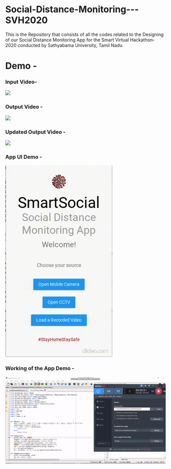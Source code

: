 # Social-Distance-Monitoring---SVH2020
This is the Repository that consists of all the codes related to the Designing of our Social Distance Monitoring App for the Smart Virtual Hackathon- 2020 conducted by Sathyabama University, Tamil Nadu.

# Demo - 

### Input Video-
![](input.gif)

### Output Video -
![](output.gif)

### Updated Output Video -
![](Output_Updated.gif)

### App UI Demo -
![](App_GUI_Sample_Demo.gif)

### Working of the App Demo -
![](Latest_UI_With_DL_Code.gif)
